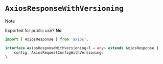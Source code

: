 # `AxiosResponseWithVersioning`

> [!NOTE]
> Exported for public use? **No**

```typescript
import { AxiosResponse } from 'axios';

interface AxiosResponseWithVersioning<T = any> extends AxiosResponse {
    config: AxiosRequestConfigWithVersioning;
}
```